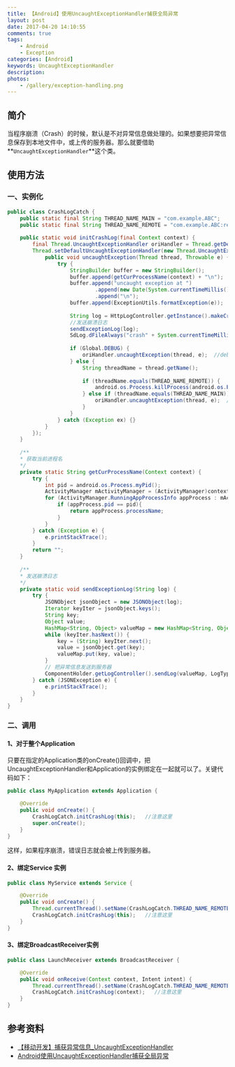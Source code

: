 ```yaml
---
title: 【Android】使用UncaughtExceptionHandler捕获全局异常
layout: post
date: 2017-04-20 14:10:55
comments: true
tags: 
    - Android
    - Exception
categories: [Android]
keywords: UncaughtExceptionHandler
description: 
photos:
    - /gallery/exception-handling.png
---
```





## **简介**
当程序崩溃（Crash）的时候，默认是不对异常信息做处理的。如果想要把异常信息保存到本地文件中，或上传的服务器。那么就要借助**`UncaughtExceptionHandler`**这个类。


<!-- more -->


## **使用方法**

### 一、实例化

```java
public class CrashLogCatch {
	public static final String THREAD_NAME_MAIN = "com.example.ABC";   //主线程名称
	public static final String THREAD_NAME_REMOTE = "com.example.ABC:remote_service";
	
	public static void initCrashLog(final Context context) {
		final Thread.UncaughtExceptionHandler oriHandler = Thread.getDefaultUncaughtExceptionHandler();
		Thread.setDefaultUncaughtExceptionHandler(new Thread.UncaughtExceptionHandler() {
			public void uncaughtException(Thread thread, Throwable e) {
				try {
					StringBuilder buffer = new StringBuilder();
					buffer.append(getCurProcessName(context) + "\n");
					buffer.append("uncaught exception at ")
							.append(new Date(System.currentTimeMillis()))
							.append("\n");
					buffer.append(ExceptionUtils.formatException(e));
	
					String log = HttpLogController.getInstance().makeCrashLog(buffer.toString());
					//发送崩溃日志
					sendExceptionLog(log);
					SdLog.dFileAlways("crash" + System.currentTimeMillis() + ".log", log);
					
					if (Global.DEBUG) {
						oriHandler.uncaughtException(thread, e);  //debug模式，默认抛出异常
					} else {
						String threadName = thread.getName();
						
						if (threadName.equals(THREAD_NAME_REMOTE)) {
							android.os.Process.killProcess(android.os.Process.myPid());  //如果是service直接kill掉
						} else if (threadName.equals(THREAD_NAME_MAIN)) {
							oriHandler.uncaughtException(thread, e);  //如果是主线程，抛出异常
						}
					}
				} catch (Exception ex) {}
			}
		});
	}
	
	/**
	* 获取当前进程名
	*/
	private static String getCurProcessName(Context context) {
		try {
			int pid = android.os.Process.myPid();
			ActivityManager mActivityManager = (ActivityManager)context.getSystemService(Context.ACTIVITY_SERVICE);
			for (ActivityManager.RunningAppProcessInfo appProcess : mActivityManager.getRunningAppProcesses()) {
				if (appProcess.pid == pid){
					return appProcess.processName;
				}
			} 
		} catch (Exception e) {
			e.printStackTrace();
		}
		return "";
	}
	
	/**
	* 发送崩溃日志
	*/
	private static void sendExceptionLog(String log) {
		try {
			JSONObject jsonObject = new JSONObject(log);
			Iterator keyIter = jsonObject.keys();
			String key;
			Object value;
			HashMap<String, Object> valueMap = new HashMap<String, Object>();
			while (keyIter.hasNext()) {
				key = (String) keyIter.next();
				value = jsonObject.get(key);
				valueMap.put(key, value);
			}
			// 把异常信息发送到服务器 
			ComponentHolder.getLogController().sendLog(valueMap, LogType.EXCEPTION);
		} catch (JSONException e) {
			e.printStackTrace();
		}
	}
}
```


### 二、调用

#### **1、对于整个Application**

只要在指定的Application类的onCreate()回调中，把UncaughtExceptionHandler和Application的实例绑定在一起就可以了。关键代码如下：

```java
public class MyApplication extends Application {

	@Override
	public void onCreate() {
		CrashLogCatch.initCrashLog(this);   //注意这里
		super.onCreate();
	}
}	
```

这样，如果程序崩溃，错误日志就会被上传到服务器。


#### **2、绑定Service 实例**

```java
public class MyService extends Service {

	@Override
	public void onCreate() {
	    Thread.currentThread().setName(CrashLogCatch.THREAD_NAME_REMOTE);  //线程名称
		CrashLogCatch.initCrashLog(this);   //注意这里
	}
}	
```

#### **3、绑定BroadcastReceiver实例**

```java
public class LaunchReceiver extends BroadcastReceiver {

	@Override
	public void onReceive(Context context, Intent intent) {
		Thread.currentThread().setName(CrashLogCatch.THREAD_NAME_REMOTE);  //线程名称
		CrashLogCatch.initCrashLog(context);   //注意这里
	}
}	
```



## **参考资料**

- [【移动开发】捕获异常信息_UncaughtExceptionHandler](http://blog.csdn.net/manoel/article/details/39479101)
- [Android使用UncaughtExceptionHandler捕获全局异常](http://blog.csdn.net/hehe9737/article/details/7662123)